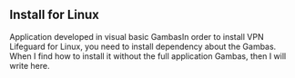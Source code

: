 ## Install for Linux 

Application developed in visual basic GambasIn order to install VPN Lifeguard for Linux, you need to install dependency about the Gambas. 
When I find how to install it without the full application Gambas, then I will write here. 
